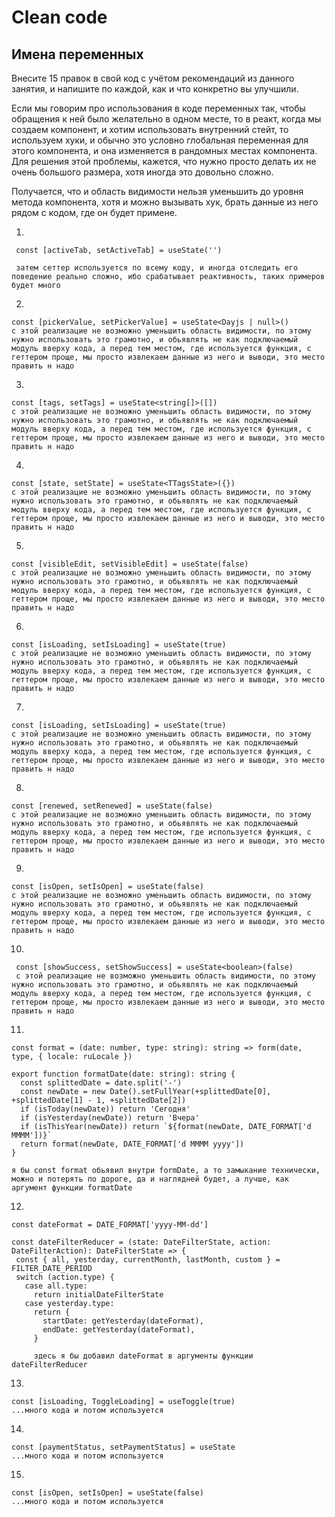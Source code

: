 # Clean code

## Имена переменных
Внесите 15 правок в свой код с учётом рекомендаций из данного занятия, и напишите по каждой, как и что конкретно вы улучшили.

Если мы говорим про использования в коде переменных так, чтобы обращения к ней было желательно в одном месте, то в реакт, когда мы создаем компонент, и хотим использовать внутренний стейт, то используем хуки, и обычно это условно глобальная переменная для этого компонента, и она изменяется в рандомных местах компонента. Для решения этой проблемы, кажется, что нужно просто делать их не очень большого размера, хотя иногда это довольно сложно.

Получается, что и область видимости нельзя уменьшить до уровня метода компонента, хотя и можно вызывать хук, брать данные из него рядом с кодом, где он будет примене.

1.
```
 const [activeTab, setActiveTab] = useState('')

 затем сеттер используется по всему коду, и иногда отследить его поведение реально сложно, ибо срабатывает реактивность, таких примеров будет много
```
2. 
```
const [pickerValue, setPickerValue] = useState<Dayjs | null>()
с этой реализацие не возможно уменьшить область видимости, по этому нужно использовать это грамотно, и обьявлять не как подключаемый модуль вверху кода, а перед тем местом, где используется функция, с геттером проще, мы просто извлекаем данные из него и выводи, это место править н надо
```
3. 
```
const [tags, setTags] = useState<string[]>([])
с этой реализацие не возможно уменьшить область видимости, по этому нужно использовать это грамотно, и обьявлять не как подключаемый модуль вверху кода, а перед тем местом, где используется функция, с геттером проще, мы просто извлекаем данные из него и выводи, это место править н надо
```
4. 
```
const [state, setState] = useState<TTagsState>({})
с этой реализацие не возможно уменьшить область видимости, по этому нужно использовать это грамотно, и обьявлять не как подключаемый модуль вверху кода, а перед тем местом, где используется функция, с геттером проще, мы просто извлекаем данные из него и выводи, это место править н надо
```
5. 
```
const [visibleEdit, setVisibleEdit] = useState(false)
с этой реализацие не возможно уменьшить область видимости, по этому нужно использовать это грамотно, и обьявлять не как подключаемый модуль вверху кода, а перед тем местом, где используется функция, с геттером проще, мы просто извлекаем данные из него и выводи, это место править н надо
```
6. 
```
const [isLoading, setIsLoading] = useState(true)
с этой реализацие не возможно уменьшить область видимости, по этому нужно использовать это грамотно, и обьявлять не как подключаемый модуль вверху кода, а перед тем местом, где используется функция, с геттером проще, мы просто извлекаем данные из него и выводи, это место править н надо
```
7. 
```
const [isLoading, setIsLoading] = useState(true)
с этой реализацие не возможно уменьшить область видимости, по этому нужно использовать это грамотно, и обьявлять не как подключаемый модуль вверху кода, а перед тем местом, где используется функция, с геттером проще, мы просто извлекаем данные из него и выводи, это место править н надо
```
8. 
```
const [renewed, setRenewed] = useState(false)
с этой реализацие не возможно уменьшить область видимости, по этому нужно использовать это грамотно, и обьявлять не как подключаемый модуль вверху кода, а перед тем местом, где используется функция, с геттером проще, мы просто извлекаем данные из него и выводи, это место править н надо
```
9. 
```
const [isOpen, setIsOpen] = useState(false)
с этой реализацие не возможно уменьшить область видимости, по этому нужно использовать это грамотно, и обьявлять не как подключаемый модуль вверху кода, а перед тем местом, где используется функция, с геттером проще, мы просто извлекаем данные из него и выводи, это место править н надо
```
10.
```
 const [showSuccess, setShowSuccess] = useState<boolean>(false)
 с этой реализацие не возможно уменьшить область видимости, по этому нужно использовать это грамотно, и обьявлять не как подключаемый модуль вверху кода, а перед тем местом, где используется функция, с геттером проще, мы просто извлекаем данные из него и выводи, это место править н надо
```
11.
```
const format = (date: number, type: string): string => form(date, type, { locale: ruLocale })

export function formatDate(date: string): string {
  const splittedDate = date.split('-')
  const newDate = new Date().setFullYear(+splittedDate[0], +splittedDate[1] - 1, +splittedDate[2])
  if (isToday(newDate)) return 'Сегодня'
  if (isYesterday(newDate)) return 'Вчера'
  if (isThisYear(newDate)) return `${format(newDate, DATE_FORMAT['d MMMM'])}`
  return format(newDate, DATE_FORMAT['d MMMM yyyy'])
}

я бы const format обьявил внутри formDate, а то замыкание технически, можно и потерять по дороге, да и наглядней будет, а лучше, как аргумент функции formatDate
```
12.
 ```
const dateFormat = DATE_FORMAT['yyyy-MM-dd']

const dateFilterReducer = (state: DateFilterState, action: DateFilterAction): DateFilterState => {
  const { all, yesterday, currentMonth, lastMonth, custom } = FILTER_DATE_PERIOD
  switch (action.type) {
    case all.type:
      return initialDateFilterState
    case yesterday.type:
      return {
        startDate: getYesterday(dateFormat),
        endDate: getYesterday(dateFormat),
      }

      здесь я бы добавил dateFormat в аргументы функции dateFilterReducer
```
13.
 ```
const [isLoading, ToggleLoading] = useToggle(true)
...много кода и потом используется
```
14.
 ```
 const [paymentStatus, setPaymentStatus] = useState
 ...много кода и потом используется
```
15.
 ```
const [isOpen, setIsOpen] = useState(false)
...много кода и потом используется
```